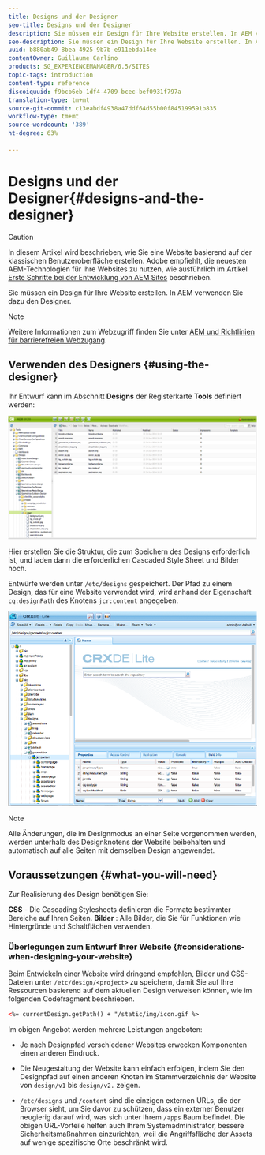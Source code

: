 ```yaml
---
title: Designs und der Designer
seo-title: Designs und der Designer
description: Sie müssen ein Design für Ihre Website erstellen. In AEM verwenden Sie dazu den Designer.
seo-description: Sie müssen ein Design für Ihre Website erstellen. In AEM verwenden Sie dazu den Designer.
uuid: b880ab49-8bea-4925-9b7b-e911ebda14ee
contentOwner: Guillaume Carlino
products: SG_EXPERIENCEMANAGER/6.5/SITES
topic-tags: introduction
content-type: reference
discoiquuid: f9bcb6eb-1df4-4709-bcec-bef0931f797a
translation-type: tm+mt
source-git-commit: c13eabdf4938a47ddf64d55b00f845199591b835
workflow-type: tm+mt
source-wordcount: '389'
ht-degree: 63%

---
```



# Designs und der Designer{#designs-and-the-designer}

>[!CAUTION]
>
>In diesem Artikel wird beschrieben, wie Sie eine Website basierend auf der klassischen Benutzeroberfläche erstellen. Adobe empfiehlt, die neuesten AEM-Technologien für Ihre Websites zu nutzen, wie ausführlich im Artikel [Erste Schritte bei der Entwicklung von AEM Sites](/help/sites-developing/getting-started.md) beschrieben.

Sie müssen ein Design für Ihre Website erstellen. In AEM verwenden Sie dazu den Designer.

>[!NOTE]
>
>Weitere Informationen zum Webzugriff finden Sie unter [AEM und Richtlinien für barrierefreien Webzugang](/help/managing/web-accessibility.md).

## Verwenden des Designers {#using-the-designer}

Ihr Entwurf kann im Abschnitt **Designs** der Registerkarte **Tools** definiert werden:

![screen_shot_2012-02-01at30237pm](assets/screen_shot_2012-02-01at30237pm.png)

Hier erstellen Sie die Struktur, die zum Speichern des Designs erforderlich ist, und laden dann die erforderlichen Cascaded Style Sheet und Bilder hoch.

Entwürfe werden unter `/etc/designs` gespeichert. Der Pfad zu einem Design, das für eine Website verwendet wird, wird anhand der Eigenschaft `cq:designPath` des Knotens `jcr:content` angegeben.

![chlimage_1-74](assets/chlimage_1-74a.png)

>[!NOTE]
>
>Alle Änderungen, die im Designmodus an einer Seite vorgenommen werden, werden unterhalb des Designknotens der Website beibehalten und automatisch auf alle Seiten mit demselben Design angewendet.

## Voraussetzungen  {#what-you-will-need}

Zur Realisierung des Design benötigen Sie:

**CSS**  - Die Cascading Stylesheets definieren die Formate bestimmter Bereiche auf Ihren Seiten.
**Bilder** : Alle Bilder, die Sie für Funktionen wie Hintergründe und Schaltflächen verwenden.

### Überlegungen zum Entwurf Ihrer Website {#considerations-when-designing-your-website}

Beim Entwickeln einer Website wird dringend empfohlen, Bilder und CSS-Dateien unter `/etc/design/<project>` zu speichern, damit Sie auf Ihre Ressourcen basierend auf dem aktuellen Design verweisen können, wie im folgenden Codefragment beschrieben.

```xml
<%= currentDesign.getPath() + "/static/img/icon.gif %>
```

Im obigen Angebot werden mehrere Leistungen angeboten:

* Je nach Designpfad verschiedener Websites erwecken Komponenten einen anderen Eindruck.
* Die Neugestaltung der Website kann einfach erfolgen, indem Sie den Designpfad auf einen anderen Knoten im Stammverzeichnis der Website von `design/v1` bis `design/v2.` zeigen.

* `/etc/designs` und  `/content` sind die einzigen externen URLs, die der Browser sieht, um Sie davor zu schützen, dass ein externer Benutzer neugierig darauf wird, was sich unter Ihrem  `/apps` Baum befindet. Die obigen URL-Vorteile helfen auch Ihrem Systemadministrator, bessere Sicherheitsmaßnahmen einzurichten, weil die Angriffsfläche der Assets auf wenige spezifische Orte beschränkt wird.

